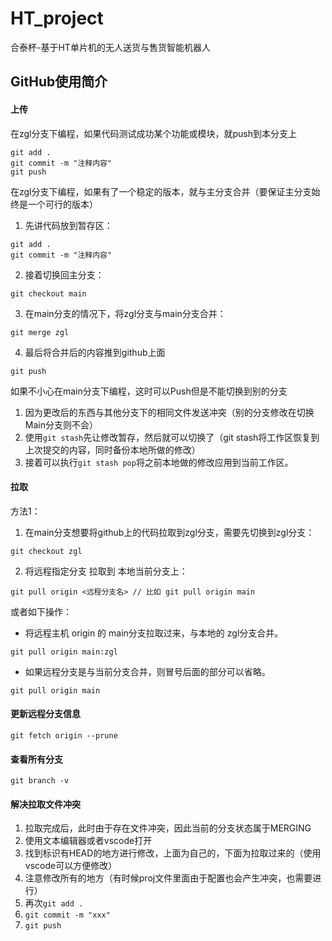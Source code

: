 



# HT_project

合泰杯-基于HT单片机的无人送货与售货智能机器人




## GitHub使用简介

#### 上传

在zgl分支下编程，如果代码测试成功某个功能或模块，就push到本分支上

```
git add .
git commit -m "注释内容"
git push
```



在zgl分支下编程，如果有了一个稳定的版本，就与主分支合并（要保证主分支始终是一个可行的版本）

1. 先讲代码放到暂存区：

```
git add .
git commit -m "注释内容"
```

2. 接着切换回主分支：

```
git checkout main
```

3. 在main分支的情况下，将zgl分支与main分支合并：

```
git merge zgl
```

4. 最后将合并后的内容推到github上面

```
git push
```

如果不小心在main分支下编程，这时可以Push但是不能切换到别的分支
1. 因为更改后的东西与其他分支下的相同文件发送冲突（别的分支修改在切换Main分支则不会）
2. 使用```git stash```先让修改暂存，然后就可以切换了（git stash将工作区恢复到上次提交的内容，同时备份本地所做的修改）
3. 接着可以执行```git stash pop```将之前本地做的修改应用到当前工作区。


#### 拉取

方法1：

1. 在main分支想要将github上的代码拉取到zgl分支，需要先切换到zgl分支：

```
git checkout zgl
```

2. 将远程指定分支 拉取到 本地当前分支上：

```
git pull origin <远程分支名> // 比如 git pull origin main
```



或者如下操作：

- 将远程主机 origin 的 main分支拉取过来，与本地的 zgl分支合并。

```git
git pull origin main:zgl
```

- 如果远程分支是与当前分支合并，则冒号后面的部分可以省略。

```
git pull origin main
```

#### 更新远程分支信息
```
git fetch origin --prune
```

#### 查看所有分支
```
git branch -v
```

#### 解决拉取文件冲突
1. 拉取完成后，此时由于存在文件冲突，因此当前的分支状态属于MERGING
2. 使用文本编辑器或者vscode打开
2. 找到标识有HEAD的地方进行修改，上面为自己的，下面为拉取过来的（使用vscode可以方便修改）
3. 注意修改所有的地方（有时候proj文件里面由于配置也会产生冲突，也需要进行）
4. 再次```git add .```
5. ```git commit -m "xxx"```
6. ```git push```
